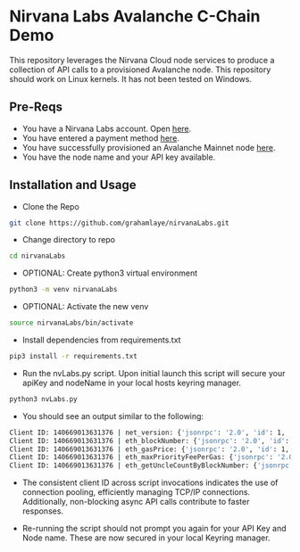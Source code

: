 # Nirvana Labs Avalanche C-Chain Demo

This repository leverages the Nirvana Cloud node services to produce a collection of API calls to a provisioned Avalanche node.
This repository should work on Linux kernels. It has not been tested on Windows.

## Pre-Reqs

- You have a Nirvana Labs account. Open [here](https://nirvanalabs.io/).
- You have entered a payment method [here](https://nirvanalabs.io/cloud).
- You have successfully provisioned an Avalanche Mainnet node [here](https://nirvanalabs.io/dashboard/nodes).
- You have the node name and your API key available.

## Installation and Usage

- Clone the Repo
```bash
git clone https://github.com/grahamlaye/nirvanaLabs.git
```
- Change directory to repo
```bash
cd nirvanaLabs
```

- OPTIONAL: Create python3 virtual environment
```bash
python3 -m venv nirvanaLabs
```

- OPTIONAL: Activate the new venv
```bash
source nirvanaLabs/bin/activate
```

- Install dependencies from requirements.txt
```bash
pip3 install -r requirements.txt
```

- Run the nvLabs.py script. Upon initial launch this script will secure your apiKey and nodeName in your local hosts keyring manager.
```bash
python3 nvLabs.py
```

- You should see an output similar to the following:
```bash
Client ID: 140669013631376 | net_version: {'jsonrpc': '2.0', 'id': 1, 'result': '43114'}
Client ID: 140669013631376 | eth_blockNumber: {'jsonrpc': '2.0', 'id': 1, 'result': '0x2755403'}
Client ID: 140669013631376 | eth_gasPrice: {'jsonrpc': '2.0', 'id': 1, 'result': '0x5d21dba00'}
Client ID: 140669013631376 | eth_maxPriorityFeePerGas: {'jsonrpc': '2.0', 'id': 1, 'result': '0x0'}
Client ID: 140669013631376 | eth_getUncleCountByBlockNumber: {'jsonrpc': '2.0', 'id': 1, 'result': '0x0'}
```
- The consistent client ID across script invocations indicates the use of connection pooling, efficiently managing TCP/IP connections. Additionally, non-blocking async API calls contribute to faster responses.

- Re-running the script should not prompt you again for your API Key and Node name. These are now secured in your local Keyring manager.
